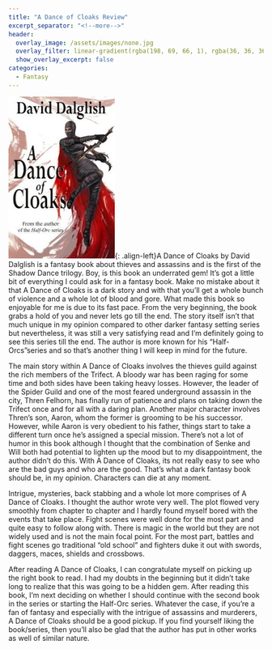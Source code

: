 ```yaml
---
title: "A Dance of Cloaks Review"
excerpt_separator: "<!--more-->"
header:
  overlay_image: /assets/images/none.jpg
  overlay_filter: linear-gradient(rgba(198, 69, 66, 1), rgba(36, 36, 36, 1))
  show_overlay_excerpt: false
categories:
  - Fantasy
---
```

![dance-of-cloaks-cover](/assets/images/dance-of-cloaks.jpg){: .align-left}A Dance of Cloaks by David Dalglish is a fantasy book about thieves and assassins and is the first of the Shadow Dance trilogy. Boy, is this book an underrated gem! It’s got a little bit of everything I could ask for in a fantasy book. Make no mistake about it that A Dance of Cloaks is a dark story and with that you’ll get a whole bunch of violence and a whole lot of blood and gore. What made this book so enjoyable for me is due to its fast pace. From the very beginning, the book grabs a hold of you and never lets go till the end. The story itself isn’t that much unique in my opinion compared to other darker fantasy setting series but nevertheless, it was still a very satisfying read and I’m definitely going to see this series till the end. The author is more known for his “Half-Orcs”series and so that’s another thing I will keep in mind for the future.

The main story within A Dance of Cloaks involves the thieves guild against the rich members of the Trifect. A bloody war has been raging for some time and both sides have been taking heavy losses. However, the leader of the Spider Guild and one of the most feared underground assassin in the city, Thren Felhorn, has finally run of patience and plans on taking down the Trifect once and for all with a daring plan. Another major character involves Thren’s son, Aaron, whom the former is grooming to be his successor. However, while Aaron is very obedient to his father, things start to take a different turn once he’s assigned a special mission. There’s not a lot of humor in this book although I thought that the combination of Senke and Will both had potential to lighten up the mood but to my disappointment, the author didn’t do this. With A Dance of Cloaks, its not really easy to see who are the bad guys and who are the good. That’s what a dark fantasy book should be, in my opinion. Characters can die at any moment.

Intrigue, mysteries, back stabbing and a whole lot more comprises of A Dance of Cloaks. I thought the author wrote very well. The plot flowed very smoothly from chapter to chapter and I hardly found myself bored with the events that take place. Fight scenes were well done for the most part and quite easy to follow along with. There is magic in the world but they are not widely used and is not the main focal point. For the most part, battles and fight scenes go traditional “old school” and fighters duke it out with swords, daggers, maces, shields and crossbows.

After reading A Dance of Cloaks, I can congratulate myself on picking up the right book to read. I had my doubts in the beginning but it didn’t take long to realize that this was going to be a hidden gem. After reading this book, I’m next deciding on whether I should continue with the second book in the series or starting the Half-Orc series. Whatever the case, if you’re a fan of fantasy and especially with the intrigue of assassins and murderers, A Dance of Cloaks should be a good pickup. If you find yourself liking the book/series, then you’ll also be glad that the author has put in other works as well of similar nature.